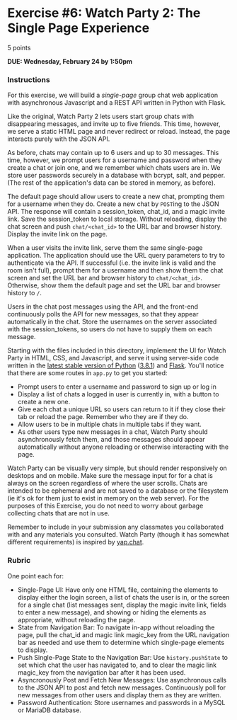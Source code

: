 # Exercise #6: Watch Party 2: The Single Page Experience

5 points

**DUE: Wednesday, February 24 by 1:50pm**

### Instructions

For this exercise, we will build a *single-page* group chat web application with
asynchronous Javascript and a REST API written in Python with Flask.

Like the original, Watch Party 2 lets users start group chats with
disappearing messages, and invite up to five friends. This time, however, we
serve a static HTML page and never redirect or reload. Instead, the page
interacts purely with the JSON API.

As before, chats may contain up to 6 users and up to 30 messages. This time,
however, we prompt users for a username and password when they create a chat or
join one, and we remember which chats users are in. We store user passwords
securely in a database with bcrypt, salt, and pepper. (The rest of the
application's data can be stored in memory, as before).

The default page should allow users to create a new chat, prompting them for a
username when they do. Create a new chat by `POST`ing to the JSON API. The
response will contain a session_token, chat_id, and a magic invite link. Save
the session_token to local storage. Without reloading, display the chat screen
and push `chat/<chat_id>` to the URL bar and browser history. Display the invite
link on the page.

When a user visits the invite link, serve them the same single-page application.
The application should use the URL query parameters to try to authenticate via
the API. If successful (i.e. the invite link is valid and the room isn't full),
prompt them for a username and then show them the chat screen and set the URL
bar and browser history to `chat/<chat_id>`. Otherwise, show them the default
page and set the URL bar and browser history to `/`.

Users in the chat post messages using the API, and the front-end continuously
polls the API for new messages, so that they appear automatically in the chat.
Store the usernames on the server associated with the session_tokens, so users
do not have to supply them on each message.

Starting with the files included in this directory, implement the UI for Watch
Party in HTML, CSS, and Javascript, and serve it using server-side code written
in the [latest stable version of Python](https://www.python.org/downloads/release/python-381/)
([3.8.1](https://www.python.org/downloads/release/python-381/))
and [Flask]((https://www.python.org/downloads/release/python-381/)). You'll
notice that there are some routes in `app.py` to get you started:
- Prompt users to enter a username and password to sign up or log in
- Display a list of chats a logged in user is currently in, with a button to
  create a new one.
- Give each chat a unique URL so users can return to it if they close their
  tab or reload the page. Remember who they are if they do.
- Allow users to be in multiple chats in multiple tabs if they want.
- As other users type new messages in a chat, Watch Party should asynchronously
  fetch them, and those messages should appear automatically without anyone
  reloading or otherwise interacting with the page.

Watch Party can be visually very simple, but should render responsively on
desktops and on mobile. Make sure the message input for for a chat is always on
the screen regardless of where the user scrolls. Chats are intended to be
ephemeral and are not saved to a database or the filesystem (ie it's ok for them
just to exist in memory on the web server). For the purposes of this Exercise,
you do not need to worry about garbage collecting chats that are not in use.

Remember to include in your submission any classmates you collaborated with and
any materials you consulted. Watch Party (though it has somewhat different
requirements) is inspired by [yap.chat](https://yap.chat/).

### Rubric

One point each for:
- Single-Page UI: Have only one HTML file, containing the elements to display either the login screen, a list of chats the user is in, or the screen for a single chat (list messages sent, display the magic invite link, fields to enter a new message), and showing or hiding the elements as appropriate, without reloading the page.
- State from Navigation Bar: To navigate in-app without reloading the page, pull the chat_id and magic link magic_key from the URL navigation bar as needed and use them to determine which single-page elements to display.
- Push Single-Page State to the Navigation Bar: Use `history.pushState` to set which chat the user has navigated to, and to clear the magic link magic_key from the navigation bar after it has been used.
- Asyncronously Post and Fetch New Messages: Use asynchronous calls to the JSON API to post and fetch new messages. Continuously poll for new messages from other users and display them as they are written.
- Password Authentication: Store usernames and passwords in a MySQL or MariaDB
database.
